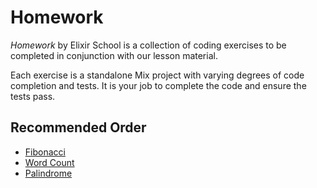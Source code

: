 # Homework

_Homework_ by Elixir School is a collection of coding exercises to be completed in conjunction with our lesson material.

Each exercise is a standalone Mix project with varying degrees of code completion and tests.
It is your job to complete the code and ensure the tests pass.

## Recommended Order

  - [Fibonacci]()
  - [Word Count]()
  - [Palindrome]()
